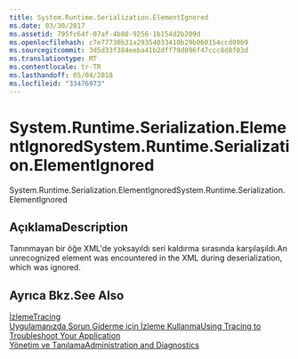```yaml
---
title: System.Runtime.Serialization.ElementIgnored
ms.date: 03/30/2017
ms.assetid: 795fc64f-07af-4b88-9256-1b154d2b209d
ms.openlocfilehash: c7e77730b31a29354033410b29b060154ccd89b9
ms.sourcegitcommit: 3d5d33f384eeba41b2dff79d096f47ccc8d8f03d
ms.translationtype: MT
ms.contentlocale: tr-TR
ms.lasthandoff: 05/04/2018
ms.locfileid: "33476973"
---
```

# <a name="systemruntimeserializationelementignored"></a><span data-ttu-id="2cd95-102">System.Runtime.Serialization.ElementIgnored</span><span class="sxs-lookup"><span data-stu-id="2cd95-102">System.Runtime.Serialization.ElementIgnored</span></span>
<span data-ttu-id="2cd95-103">System.Runtime.Serialization.ElementIgnored</span><span class="sxs-lookup"><span data-stu-id="2cd95-103">System.Runtime.Serialization.ElementIgnored</span></span>  
  
## <a name="description"></a><span data-ttu-id="2cd95-104">Açıklama</span><span class="sxs-lookup"><span data-stu-id="2cd95-104">Description</span></span>  
 <span data-ttu-id="2cd95-105">Tanınmayan bir öğe XML'de yoksayıldı seri kaldırma sırasında karşılaşıldı.</span><span class="sxs-lookup"><span data-stu-id="2cd95-105">An unrecognized element was encountered in the XML during deserialization, which was ignored.</span></span>  
  
## <a name="see-also"></a><span data-ttu-id="2cd95-106">Ayrıca Bkz.</span><span class="sxs-lookup"><span data-stu-id="2cd95-106">See Also</span></span>  
 [<span data-ttu-id="2cd95-107">İzleme</span><span class="sxs-lookup"><span data-stu-id="2cd95-107">Tracing</span></span>](../../../../../docs/framework/wcf/diagnostics/tracing/index.md)  
 [<span data-ttu-id="2cd95-108">Uygulamanızda Sorun Giderme için İzleme Kullanma</span><span class="sxs-lookup"><span data-stu-id="2cd95-108">Using Tracing to Troubleshoot Your Application</span></span>](../../../../../docs/framework/wcf/diagnostics/tracing/using-tracing-to-troubleshoot-your-application.md)  
 [<span data-ttu-id="2cd95-109">Yönetim ve Tanılama</span><span class="sxs-lookup"><span data-stu-id="2cd95-109">Administration and Diagnostics</span></span>](../../../../../docs/framework/wcf/diagnostics/index.md)
